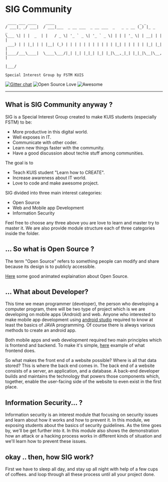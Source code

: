 # SIG Community

     ____ ___ ____    ____                                      _ _         
    / ___|_ _/ ___|  / ___|___  _ __ ___  _ __ ___  _   _ _ __ (_) |_ _   _
    \___ \| | |  _  | |   / _ \| '_ ` _ \| '_ ` _ \| | | | '_ \| | __| | | |
     ___) | | |_| | | |__| (_) | | | | | | | | | | | |_| | | | | | |_| |_| |
    |____/___\____|  \____\___/|_| |_| |_|_| |_| |_|\__,_|_| |_|_|\__|\__, |
                                                                      |___/

`Special Interest Group by FSTM KUIS`

[![Gitter chat](https://img.shields.io/gitter/room/nwjs/nw.js.svg?style=flat)](https://gitter.im/sig-kuis/community)
![Open Source Love](https://badges.frapsoft.com/os/v1/open-source.svg?v=103) ![Awesome](https://cdn.rawgit.com/sindresorhus/awesome/d7305f38d29fed78fa85652e3a63e154dd8e8829/media/badge.svg)
***

## What is SIG Community anyway ?

SIG is a Special Interest Group created to make KUIS students (especially FSTM) to be:
  * More productive in this digital world.
  * Well exposes in IT.
  * Communicate with other coder.
  * Learn new things faster with the community.
  * Have a good discussion about techie stuff among communities.

The goal is to
  * Teach KUIS student "Learn how to CREATE".
  * Increase awareness about IT world.
  * Love to code and make awesome project.

SIG divided into three main interest categories:
  * Open Source
  * Web and Mobile app Development
  * Information Security

Feel free to choose any three above you are love to learn and master try to master it. We are also provide module structure each of three 
categories inside the folder.

## ... So what is Open Source ?

The term "Open Source" refers to something people can modify and share because its design is to publicly accessible.

[Here](https://youtu.be/a8fHgx9mE5U) some good animated explaination about Open Source.

## ... What about Developer?

This time we mean programmer (developer), the person who developing a computer program, there will be two type of project 
which is we are developing on mobile apps (Android) and web. Anyone who interested to make mobile app development using 
[android studio](https://developer.android.com/studio/index.html) required to know at 
least the basics of JAVA programming. Of course there is always various methods to create an android app. 

Both mobile apps and web development required two main principles which is frontend and backend. To make it's simple, 
[here](https://youtu.be/Q5763pPchvw) example of what frontend does. 
 
So what makes the front end of a website possible? Where is all that data stored? This is where the back end comes in. 
The back end of a website consists of a server, an application, and a database. A back-end developer builds and maintains 
the technology that powers those components which, together, enable the user-facing side of the website to even exist in 
the first place.

## Information Security... ?

Information security is an interest module that focusing on security issues and learn about how it works and how to prevent 
it. In this module, we exposing students about the basics of security guidelines. As the time goes by, we'll be get 
further into it. In this module also shows the demonstration how an attack or a hacking process works in different 
kinds of situation and we'll learn how to prevent these issues.

## okay .. then, how SIG work?

First we have to sleep all day, and stay up all night with help of a few cups of coffees. and loop through all these process 
until all your project done.